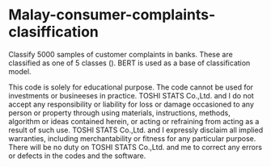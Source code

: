 # Malay-consumer-complaints-clasiffication

Classify 5000 samples of customer complaints in banks. These are classified as one of 5 classes (). BERT is used as a base of classification model.


This code is solely for educational purpose. The code cannot be used for investments or busineeses in practice. TOSHI STATS Co.,Ltd. and I do not accept any responsibility or liability for loss or damage occasioned to any person or property through using materials, instructions, methods, algorithm or ideas contained herein, or acting or refraining from acting as a result of such use. TOSHI STATS Co.,Ltd. and I expressly disclaim all implied warranties, including merchantability or fitness for any particular purpose. There will be no duty on TOSHI STATS Co.,Ltd. and me to correct any errors or defects in the codes and the software.
